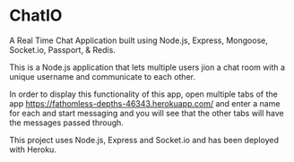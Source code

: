 # ChatIO

A Real Time Chat Application built using Node.js, Express, Mongoose, Socket.io, Passport, & Redis.

This is a Node.js application that lets multiple users jion a chat room with a unique username and communicate to each other.

In order to display this functionality of this app, open multiple tabs of the app https://fathomless-depths-46343.herokuapp.com/
and enter a name for each and start messaging and you will see that the other tabs will have the messages passed through.

This project uses Node.js, Express and Socket.io and has been deployed with Heroku.

